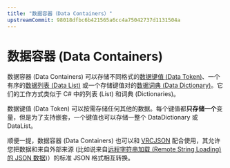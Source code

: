 ```yaml
---
title: "数据容器（Data Containers）"
upstreamCommit: 98018dfbc6b421565a6cc4a75042737d1131504a
---
```


<!-- zhlint disabled -->

# 数据容器 (Data Containers)

数据容器 (Data Containers) 可以存储不同格式的[数据键值 (Data Token)](/creators.vrchat.com/worlds/udon/data-containers/data-tokens)、一个有序的[数据列表 (Data List)](/creators.vrchat.com/worlds/udon/data-containers/data-lists) 或一个存储键值对的[数据词典 (Data Dictionary)](/creators.vrchat.com/worlds/udon/data-containers/data-dictionaries)。它们的工作方式类似于 C# 中的列表 (List) 和词典 (Dictionaries)。

数据键值 (Data Token) 可以按需存储任何其他的数据。每个键值都**只存储一个**变量，但是为了支持嵌套，一个键值也可以存储一整个 DataDictionary 或 DataList。

顺便一提，数据容器 (Data Containers) 也可以和 [VRCJSON](/creators.vrchat.com/worlds/udon/data-containers/vrcjson) 配合使用，其允许您把数据和来自外部来源 (比如说来自[远程字符串加载 (Remote String Loading) 的 JSON 数据](/creators.vrchat.com/worlds/udon/string-loading))）的标准 JSON 格式相互转换。
